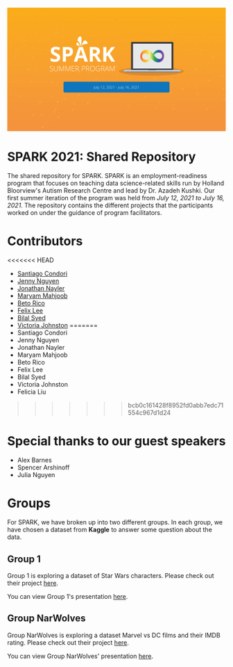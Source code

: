 
![spark banner](images/spark_banner-01.png)

# SPARK 2021: Shared Repository
The shared repository for SPARK. SPARK is an employment-readiness program that focuses on teaching data science-related skills run by Holland Bloorview's Autism Research Centre and lead by Dr. Azadeh Kushki. 
Our first summer iteration of the program was held from *July 12, 2021 to July 16, 2021*. The repository contains the different projects that the participants worked on under the guidance of program facilitators. 

# Contributors
<<<<<<< HEAD
- [Santiago Condori](profiles/santiago)
- [Jenny Nguyen](profiles/jenny)
- [Jonathan Nayler](profiles/jonathan)
- [Maryam Mahjoob](profiles/maryam)
- [Beto Rico](profiles/beto)
- [Felix Lee](profiles/felix)
- [Bilal Syed](profiles/bilal)
- [Victoria Johnston](profiles/victoria)
=======
- Santiago Condori
- Jenny Nguyen
- Jonathan Nayler
- Maryam Mahjoob
- Beto Rico
- Felix Lee
- Bilal Syed
- Victoria Johnston
- Felicia Liu
>>>>>>> bcb0c161428f8952fd0abb7edc71554c967d1d24


# Special thanks to our guest speakers
- Alex Barnes
- Spencer Arshinoff
- Julia Nguyen 

# Groups
For SPARK, we have broken up into two different groups. In each group, we have chosen a dataset from **Kaggle** to answer some question about the data. 

## Group 1
Group 1 is exploring a dataset of Star Wars characters. Please check out their project [here](/group_01).

You can view Group 1's presentation [here](https://docs.google.com/presentation/d/1grtWxGA0-7542V9TG93ytt8yO63dWdd0XY99TBITCaY).

## Group NarWolves
Group NarWolves is exploring a dataset Marvel vs DC films and their IMDB rating. Please check out their project [here](/group_02).

You can view Group NarWolves' presentation [here](https://docs.google.com/presentation/d/16R5z-_tQTbvgJ-_srTK0rWX83MEnDqjU7_xnoNeDf-8).

